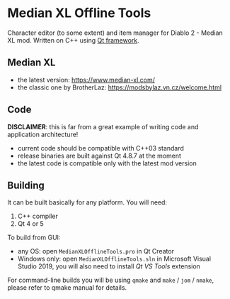 # Median XL Offline Tools

Character editor (to some extent) and item manager for Diablo 2 - Median XL mod. Written on C++ using [Qt framework](https://qt.io/).

## Median XL

- the latest version: https://www.median-xl.com/
- the classic one by BrotherLaz: https://modsbylaz.vn.cz/welcome.html

## Code

**DISCLAIMER**: this is far from a great example of writing code and application architecture!

- current code should be compatible with C++03 standard
- release binaries are built against Qt 4.8.7 at the moment
- the latest code is compatible only with the latest mod version

## Building

It can be built basically for any platform. You will need:

1. C++ compiler
2. Qt 4 or 5

To build from GUI:

- any OS: open `MedianXLOfflineTools.pro` in Qt Creator
- Windows only: open `MedianXLOfflineTools.sln` in Microsoft Visual Studio 2019, you will also need to install _Qt VS Tools_ extension

For command-line builds you will be using `qmake` and `make` / `jom` / `nmake`, please refer to qmake manual for details.
